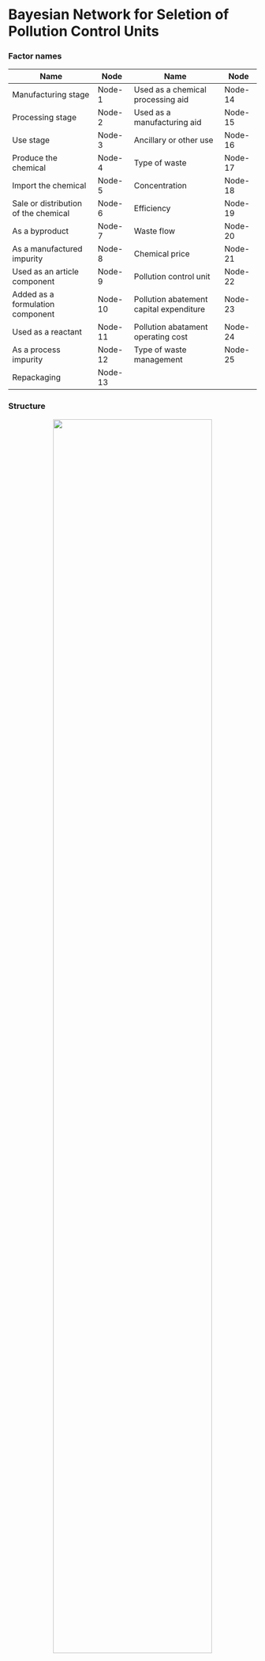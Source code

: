 # Bayesian Network for Seletion of Pollution Control Units

### Factor names

| Name | Node| Name | Node |
| ------------- | ------------- | ------------- | ------------- |
| Manufacturing stage | Node-1 | Used as a chemical processing aid	| Node-14 |
| Processing stage | Node-2 | Used as a manufacturing aid	| Node-15 |
| Use stage |	Node-3 | Ancillary or other use	| Node-16 |
| Produce the chemical |	Node-4 | Type of waste	| Node-17 |
| Import the chemical	| Node-5 | Concentration	| Node-18 |
| Sale or distribution of the chemical	| Node-6 | Efficiency	| Node-19 |
| As a byproduct	| Node-7 | Waste flow	| Node-20 |
| As a manufactured impurity	| Node-8 | Chemical price	| Node-21 |
| Used as an article component	| Node-9 | Pollution control unit	| Node-22 |
| Added as a formulation component	 | Node-10 | Pollution abatement capital expenditure	| Node-23 |
| Used as a reactant	| Node-11 | Pollution abatament operating cost	| Node-24 |
| As a process impurity	 | Node-12 | Type of waste management	| Node-25 |
| Repackaging	| Node-13 | | |

### Structure

<p align="center">
  <img src=https://github.com/jodhernandezbe/PCU_case_study/blob/master/Bayesian_Network_PCU.png width="80%">
</p>


